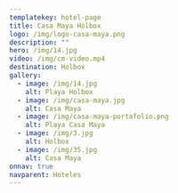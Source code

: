 ```yaml
---
templatekey: hotel-page
title: Casa Maya Holbox
logo: /img/logo-casa-maya.png
description: ""
hero: /img/14.jpg
video: /img/cm-video.mp4
destination: Holbox
gallery:
  - image: /img/14.jpg
    alt: Playa Holbox
  - image: /img/casa-maya.jpg
    alt: Casa Maya
  - image: /img/casa-maya-portafolio.png
    alt: Playa Casa Maya
  - image: /img/3.jpg
    alt: Holbox
  - image: /img/35.jpg
    alt: Casa Maya
onnav: true
navparent: Hoteles
---
```

